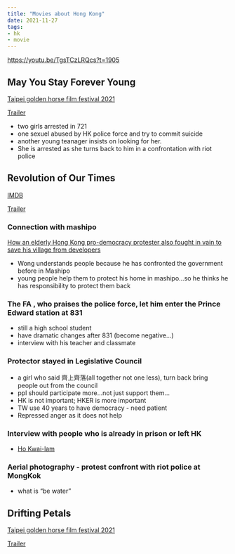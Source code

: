 ```yaml
---
title: "Movies about Hong Kong"
date: 2021-11-27
tags: 
- hk
- movie
---
```


https://youtu.be/TgsTCzLRQcs?t=1905

## May You Stay Forever Young

[Taipei golden horse film festival 2021](https://www.goldenhorse.org.tw/film/programme/films/detail/3117)

[Trailer](https://www.youtube.com/watch?v=eT4eFCfSnbs)

* two girls arrested in 721
* one sexuel abused by HK police force and try to commit suicide
* another young teanager insists on looking for her. 
* She is arrested as she turns back to him in a confrontation with riot police

## Revolution of Our Times

[IMDB](https://www.imdb.com/title/tt15049118/)

[Trailer](https://www.youtube.com/watch?v=gLy0QiKkD-c)

### Connection with mashipo

[How an elderly Hong Kong pro-democracy protester also fought in vain to save his village from developers](https://hongkongfp.com/2021/06/27/how-an-elderly-hong-kong-pro-democracy-protester-also-fought-in-vain-to-save-his-village-from-developers/)

* Wong understands people because he has confronted the government before in Mashipo
* young people help them to protect his home in mashipo...so he thinks he has responsibility to protect them back

### The FA , who praises the police force, let him enter the Prince Edward station at 831

* still a high school student
* have dramatic changes after 831 (become negative...)
* interview with his teacher and classmate

### Protector stayed in Legislative Council

* a girl who said 齊上齊落(all together not one less), turn back bring people out from the council 
* ppl should participate more...not just support them...
* HK is not important; HKER is more important
* TW use 40 years to have democracy - need patient
* Repressed anger as it does not help

### Interview with people who is already in prison or left HK

* [Ho Kwai-lam](https://twitter.com/kwailamho)

### Aerial photography - protest confront with riot police at MongKok 

* what is “be water”

## Drifting Petals

[Taipei golden horse film festival 2021](https://www.goldenhorse.org.tw/film/programme/films/detail/3097?r=en)

[Trailer](https://www.youtube.com/watch?v=2np33WrHeck)
